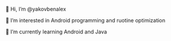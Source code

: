 👋 Hi, I’m @yakovbenalex

👀 I’m interested in Android programming and ruotine optimization

🌱 I’m currently learning Android and Java
